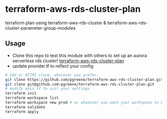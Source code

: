 # terraform-aws-rds-cluster-plan
terraform plan using terraform-aws-rds-cluster &amp; terraform-aws-rds-cluster-parameter-group-modules

## Usage
* Clone this repo to test this module with others to set up an aurora serverless rds cluster! [terraform-aws-rds-cluster-plan](https://github.com/pgreene/terraform-aws-rds-cluster-plan)
* update provider.tf to reflect your config
```bash
# SSH or HTTPS clone, whatever you prefer:
git clone https://github.com/pgreene/terraform-aws-rds-cluster-plan.git
git clone git@github.com:pgreene/terraform-aws-rds-cluster-plan.git
# modify main.tf to suit your settings
terraform init
terraform workspace list
terraform workspace new prod # or whatever you want your workspace to be called - examples: dev, qa, prod
terraform validate
terraform apply
```
